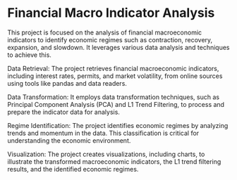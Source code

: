 # Financial Macro Indicator Analysis

This project is focused on the analysis of financial macroeconomic indicators to identify economic regimes such as contraction, recovery, expansion, and slowdown. It leverages various data analysis and techniques to achieve this.


Data Retrieval: The project retrieves financial macroeconomic indicators, including interest rates, permits, and market volatility, from online sources using tools like pandas and data readers.

Data Transformation: It employs data transformation techniques, such as Principal Component Analysis (PCA) and L1 Trend Filtering, to process and prepare the indicator data for analysis.

Regime Identification: The project identifies economic regimes by analyzing trends and momentum in the data. This classification is critical for understanding the economic environment.

Visualization: The project creates visualizations, including charts, to illustrate the transformed macroeconomic indicators, the L1 trend filtering results, and the identified economic regimes.
